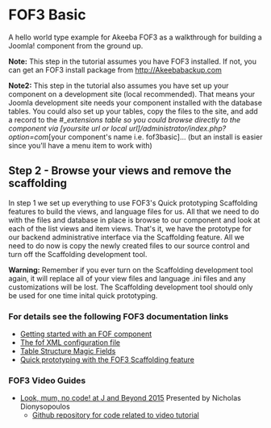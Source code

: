 # FOF3 Basic
A hello world type example for Akeeba FOF3  as a walkthrough for building a Joomla! component from the ground up.

**Note:** This step in the tutorial assumes you have FOF3 installed. If not, you can get an FOF3 install package from http://Akeebabackup.com

**Note2:** This step in the tutorial also assumes you have set up your component on a development site (local recommended). That means your Joomla development site needs your component installed with the database tables. You could also set up your tables, copy the files to the site, and add a record to the #__extensions table so you could browse directly to the component via [yoursite url or local url]/administrator/index.php?option=com_[your component's name i.e. fof3basic]... (but an install is easier since you'll have a menu item to work with)

## Step 2 - Browse your views and remove the scaffolding
In step 1 we set up everything to use FOF3's Quick prototyping Scaffolding features to build the views, and language files for us. All that we need to do with the files and database in place is browse to our component and look at each of the list views and item views. That's it, we have the prototype for our backend administrative interface via the Scaffolding feature. All we need to do now is copy the newly created files to our source control and turn off the Scaffolding development tool.

**Warning:** Remember if you ever turn on the Scaffolding development tool again, it will replace all of your view files and language .ini files and any customizations will be lost. The Scaffolding development tool should only be used for one time inital quick prototyping.

### For details see the following FOF3 documentation links
- [Getting started with an FOF component](https://github.com/akeeba/fof/wiki/Getting-started-with-a-FOF-component)
- [The fof XML configuration file](https://github.com/akeeba/fof/wiki/The-XML-configuration-file)
- [Table Structure Magic Fields](https://github.com/akeeba/fof/wiki/The-DataModel#magic-fields)
- [Quick prototyping with the FOF3 Scaffolding feature](https://github.com/akeeba/fof/wiki/Scaffolding)

### FOF3 Video Guides
- [Look, mum, no code! at J and Beyond 2015](https://youtu.be/qwPzNNAM5RA) Presented by Nicholas Dionysopoulos
  - [Github repository for code related to video tutorial](https://github.com/akeeba/jab15)

